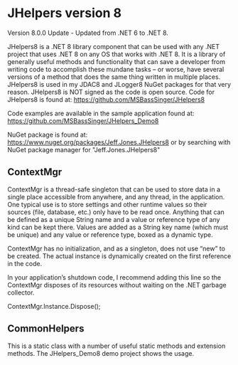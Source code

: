 JHelpers version 8
========

Version 8.0.0 Update - Updated from .NET 6 to .NET 8.

JHelpers8 is a .NET 8 library component that can be used with any .NET
project that uses .NET 8 on any OS that works with .NET 8. It
is a library of generally useful methods and functionality that can save a
developer from writing code to accomplish these mundane tasks – or worse, have
several versions of a method that does the same thing written in multiple
places. JHelpers8 is used in my JDAC8 and JLogger8 NuGet packages for that very
reason.  JHelpers8 is NOT signed as the code is open source.
Code for JHelpers8 is found at:
https://github.com/MSBassSinger/JHelpers8

Code examples are available in the sample application found at:
https://github.com/MSBassSinger/JHelpers_Demo8

NuGet package is found at:
https://www.nuget.org/packages/Jeff.Jones.JHelpers8
or by searching with NuGet package manager for "Jeff.Jones.JHelpers8"

ContextMgr
----------

ContextMgr is a thread-safe singleton that can be used to store data in a single
place accessible from anywhere, and any thread, in the application. One typical
use is to store settings and other runtime values so their sources (file,
database, etc.) only have to be read once. Anything that can be defined as a
unique String name and a value or reference type of any kind can be kept there.
Values are added as a String key name (which must be unique) and any value or
reference type, boxed as a dynamic type.

ContextMgr has no initialization, and as a singleton, does not use “new” to be
created. The actual instance is dynamically created on the first reference in
the code.

In your application’s shutdown code, I recommend adding this line so the
ContextMgr disposes of its resources without waiting on the .NET garbage
collector.

ContextMgr.Instance.Dispose();

CommonHelpers
-------------

This is a static class with a number of useful static methods and extension methods.
The JHelpers_Demo8 demo project shows the usage.

